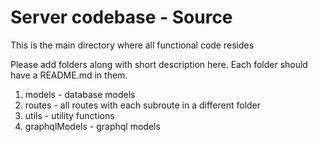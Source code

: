# Server codebase - Source

This is the main directory where all functional code resides

Please add folders along with short description here. Each folder should have a README.md in them.

1. models - database models
2. routes - all routes with each subroute in a different folder
3. utils - utility functions
4. graphqlModels - graphql models